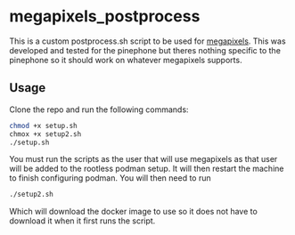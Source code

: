 # megapixels_postprocess

This is a custom postprocess.sh script to be used for [megapixels](https://git.sr.ht/~martijnbraam/megapixels). This was developed and tested for the pinephone but theres nothing specific to the pinephone so it should work on whatever megapixels supports.

## Usage

Clone the repo and run the following commands:

```bash
chmod +x setup.sh
chmox +x setup2.sh
./setup.sh
```

You must run the scripts as the user that will use megapixels as that user will be added to the rootless podman setup.
It will then restart the machine to finish configuring podman. You will then need to run

```bash
./setup2.sh
```

Which will download the docker image to use so it does not have to download it when it first runs the script.
